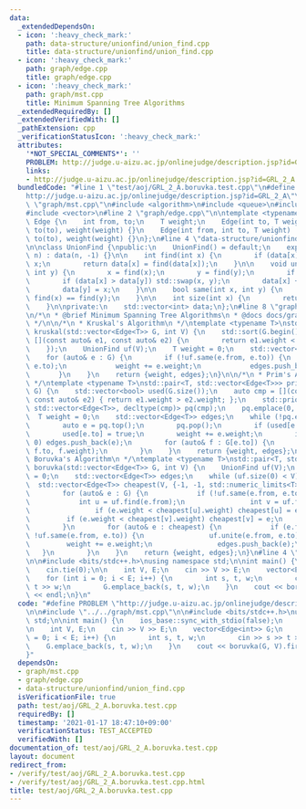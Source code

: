 ```yaml
---
data:
  _extendedDependsOn:
  - icon: ':heavy_check_mark:'
    path: data-structure/unionfind/union_find.cpp
    title: data-structure/unionfind/union_find.cpp
  - icon: ':heavy_check_mark:'
    path: graph/edge.cpp
    title: graph/edge.cpp
  - icon: ':heavy_check_mark:'
    path: graph/mst.cpp
    title: Minimum Spanning Tree Algorithms
  _extendedRequiredBy: []
  _extendedVerifiedWith: []
  _pathExtension: cpp
  _verificationStatusIcon: ':heavy_check_mark:'
  attributes:
    '*NOT_SPECIAL_COMMENTS*': ''
    PROBLEM: http://judge.u-aizu.ac.jp/onlinejudge/description.jsp?id=GRL_2_A
    links:
    - http://judge.u-aizu.ac.jp/onlinejudge/description.jsp?id=GRL_2_A
  bundledCode: "#line 1 \"test/aoj/GRL_2_A.boruvka.test.cpp\"\n#define PROBLEM \"\
    http://judge.u-aizu.ac.jp/onlinejudge/description.jsp?id=GRL_2_A\"\n\n#line 2\
    \ \"graph/mst.cpp\"\n#include <algorithm>\n#include <queue>\n#include <utility>\n\
    #include <vector>\n#line 2 \"graph/edge.cpp\"\n\ntemplate <typename T>\nstruct\
    \ Edge {\n    int from, to;\n    T weight;\n    Edge(int to, T weight) : from(-1),\
    \ to(to), weight(weight) {}\n    Edge(int from, int to, T weight) : from(from),\
    \ to(to), weight(weight) {}\n};\n#line 4 \"data-structure/unionfind/union_find.cpp\"\
    \n\nclass UnionFind {\npublic:\n    UnionFind() = default;\n    explicit UnionFind(int\
    \ n) : data(n, -1) {}\n\n    int find(int x) {\n        if (data[x] < 0) return\
    \ x;\n        return data[x] = find(data[x]);\n    }\n\n    void unite(int x,\
    \ int y) {\n        x = find(x);\n        y = find(y);\n        if (x == y) return;\n\
    \        if (data[x] > data[y]) std::swap(x, y);\n        data[x] += data[y];\n\
    \        data[y] = x;\n    }\n\n    bool same(int x, int y) {\n        return\
    \ find(x) == find(y);\n    }\n\n    int size(int x) {\n        return -data[find(x)];\n\
    \    }\n\nprivate:\n    std::vector<int> data;\n};\n#line 8 \"graph/mst.cpp\"\n\
    \n/*\n * @brief Minimum Spanning Tree Algorithms\n * @docs docs/graph/mst.md\n\
    \ */\n\n/*\n * Kruskal's Algorithm\n */\ntemplate <typename T>\nstd::pair<T, std::vector<Edge<T>>>\
    \ kruskal(std::vector<Edge<T>> G, int V) {\n    std::sort(G.begin(), G.end(),\
    \ [](const auto& e1, const auto& e2) {\n        return e1.weight < e2.weight;\n\
    \    });\n    UnionFind uf(V);\n    T weight = 0;\n    std::vector<Edge<T>> edges;\n\
    \    for (auto& e : G) {\n        if (!uf.same(e.from, e.to)) {\n            uf.unite(e.from,\
    \ e.to);\n            weight += e.weight;\n            edges.push_back(e);\n \
    \       }\n    }\n    return {weight, edges};\n}\n\n/*\n * Prim's Algorithm\n\
    \ */\ntemplate <typename T>\nstd::pair<T, std::vector<Edge<T>>> prim(const std::vector<std::vector<Edge<T>>>&\
    \ G) {\n    std::vector<bool> used(G.size());\n    auto cmp = [](const auto& e1,\
    \ const auto& e2) { return e1.weight > e2.weight; };\n    std::priority_queue<Edge<T>,\
    \ std::vector<Edge<T>>, decltype(cmp)> pq(cmp);\n    pq.emplace(0, 0, 0);\n  \
    \  T weight = 0;\n    std::vector<Edge<T>> edges;\n    while (!pq.empty()) {\n\
    \        auto e = pq.top();\n        pq.pop();\n        if (used[e.to]) continue;\n\
    \        used[e.to] = true;\n        weight += e.weight;\n        if (e.to !=\
    \ 0) edges.push_back(e);\n        for (auto& f : G[e.to]) {\n            pq.emplace(e.to,\
    \ f.to, f.weight);\n        }\n    }\n    return {weight, edges};\n}\n\n/*\n *\
    \ Boruvka's Algorithm\n */\ntemplate <typename T>\nstd::pair<T, std::vector<Edge<T>>>\
    \ boruvka(std::vector<Edge<T>> G, int V) {\n    UnionFind uf(V);\n    T weight\
    \ = 0;\n    std::vector<Edge<T>> edges;\n    while (uf.size(0) < V) {\n      \
    \  std::vector<Edge<T>> cheapest(V, {-1, -1, std::numeric_limits<T>::max()});\n\
    \        for (auto& e : G) {\n            if (!uf.same(e.from, e.to)) {\n    \
    \            int u = uf.find(e.from);\n                int v = uf.find(e.to);\n\
    \                if (e.weight < cheapest[u].weight) cheapest[u] = e;\n       \
    \         if (e.weight < cheapest[v].weight) cheapest[v] = e;\n            }\n\
    \        }\n        for (auto& e : cheapest) {\n            if (e.from != -1 &&\
    \ !uf.same(e.from, e.to)) {\n                uf.unite(e.from, e.to);\n       \
    \         weight += e.weight;\n                edges.push_back(e);\n         \
    \   }\n        }\n    }\n    return {weight, edges};\n}\n#line 4 \"test/aoj/GRL_2_A.boruvka.test.cpp\"\
    \n\n#include <bits/stdc++.h>\nusing namespace std;\n\nint main() {\n    ios_base::sync_with_stdio(false);\n\
    \    cin.tie(0);\n\n    int V, E;\n    cin >> V >> E;\n    vector<Edge<int>> G;\n\
    \    for (int i = 0; i < E; i++) {\n        int s, t, w;\n        cin >> s >>\
    \ t >> w;\n        G.emplace_back(s, t, w);\n    }\n    cout << boruvka(G, V).first\
    \ << endl;\n}\n"
  code: "#define PROBLEM \"http://judge.u-aizu.ac.jp/onlinejudge/description.jsp?id=GRL_2_A\"\
    \n\n#include \"../../graph/mst.cpp\"\n\n#include <bits/stdc++.h>\nusing namespace\
    \ std;\n\nint main() {\n    ios_base::sync_with_stdio(false);\n    cin.tie(0);\n\
    \n    int V, E;\n    cin >> V >> E;\n    vector<Edge<int>> G;\n    for (int i\
    \ = 0; i < E; i++) {\n        int s, t, w;\n        cin >> s >> t >> w;\n    \
    \    G.emplace_back(s, t, w);\n    }\n    cout << boruvka(G, V).first << endl;\n\
    }"
  dependsOn:
  - graph/mst.cpp
  - graph/edge.cpp
  - data-structure/unionfind/union_find.cpp
  isVerificationFile: true
  path: test/aoj/GRL_2_A.boruvka.test.cpp
  requiredBy: []
  timestamp: '2021-01-17 18:47:10+09:00'
  verificationStatus: TEST_ACCEPTED
  verifiedWith: []
documentation_of: test/aoj/GRL_2_A.boruvka.test.cpp
layout: document
redirect_from:
- /verify/test/aoj/GRL_2_A.boruvka.test.cpp
- /verify/test/aoj/GRL_2_A.boruvka.test.cpp.html
title: test/aoj/GRL_2_A.boruvka.test.cpp
---
```

